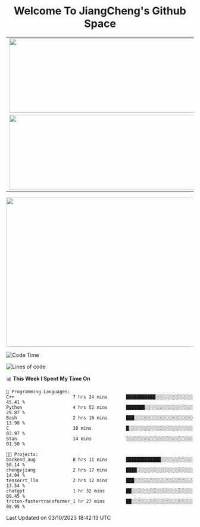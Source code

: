 <h1 align="center">Welcome To JiangCheng's Github Space</h1>

<table align="center" frame="void" rules="none" >
  <tr>
    <td>
      <div align="center"> <img height="200px" width="500px"  src="https://github-readme-stats.vercel.app/api?username=thisjiang&hide_title=true&hide_border=true&layout=compact&show_icons=trueline_height=21&text_color=000&icon_color=000&bg_color=0,ea6161,ffc64d,fffc4d,52fa5a&theme=graywhite" /> </div>
    </td>
    <td>
      <div align="center"> <img height="200px" width="500px" src="https://github-readme-stats.vercel.app/api/top-langs/?username=thisjiang&hide_title=true&hide_border=true&layout=compact&langs_count=6&text_color=000&icon_color=fff&bg_color=0,52fa5a,4dfcff,c64dff&theme=graywhite" /> </div>
    </td>
  </tr>
  <tr>
    <td>
      <div align="center"> <img height="200px" width="500px" src="https://github-readme-streak-stats.herokuapp.com/?user=thisjiang&hide_title=true&hide_border=true&layout=compact&langs_count=6" /> </div>
    </td>
    <td>
      <div align="center"> 
      <a href="https://github.com/" target="_blank"><img style="margin: 10px" src="https://profilinator.rishav.dev/skills-assets/git-scm-icon.svg" alt="Git" height="50" /></a>  
      <a href="https://www.linux.org/" target="_blank"><img style="margin: 10px" src="https://profilinator.rishav.dev/skills-assets/linux-original.svg" alt="Linux" height="50" /></a>  
      <a href="https://www.gnu.org/software/bash/" target="_blank"><img style="margin: 10px" src="https://profilinator.rishav.dev/skills-assets/gnu_bash-icon.svg" alt="Bash" height="50" /></a>  
      </div>
    </td>
  </tr>
</table>

<div align="center"> <img height="400px" width="1000px" src="https://github-readme-activity-graph.cyclic.app/graph?username=thisjiang&theme=react&hide_title=true&hide_border=true&layout=compact&langs_count=6" /> </div></td>

<!--START_SECTION:waka-->
![Code Time](http://img.shields.io/badge/Code%20Time-326%20hrs%2051%20mins-blue)

![Lines of code](https://img.shields.io/badge/From%20Hello%20World%20I%27ve%20Written-602.8%20thousand%20lines%20of%20code-blue)

📊 **This Week I Spent My Time On** 

```text
💬 Programming Languages: 
C++                      7 hrs 24 mins       ███████████░░░░░░░░░░░░░░   45.41 % 
Python                   4 hrs 52 mins       ███████░░░░░░░░░░░░░░░░░░   29.87 % 
Bash                     2 hrs 16 mins       ███░░░░░░░░░░░░░░░░░░░░░░   13.98 % 
C                        38 mins             █░░░░░░░░░░░░░░░░░░░░░░░░   03.97 % 
Stan                     14 mins             ░░░░░░░░░░░░░░░░░░░░░░░░░   01.50 % 

🐱‍💻 Projects: 
backend_aug              8 hrs 11 mins       █████████████░░░░░░░░░░░░   50.14 % 
chengvjiang              2 hrs 17 mins       ████░░░░░░░░░░░░░░░░░░░░░   14.04 % 
tensorrt_llm             2 hrs 12 mins       ███░░░░░░░░░░░░░░░░░░░░░░   13.54 % 
chatgpt                  1 hr 32 mins        ██░░░░░░░░░░░░░░░░░░░░░░░   09.45 % 
triton-fastertransformer_1 hr 27 mins        ██░░░░░░░░░░░░░░░░░░░░░░░   08.95 % 
```


 Last Updated on 03/10/2023 18:42:13 UTC
<!--END_SECTION:waka-->
